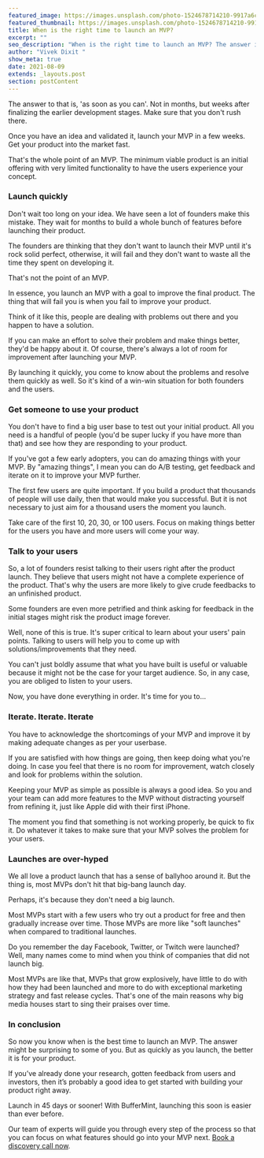 ```yaml
---
featured_image: https://images.unsplash.com/photo-1524678714210-9917a6c619c2?ixid=MnwxMjA3fDB8MHxzZWFyY2h8NHx8dGltZXxlbnwwfDB8MHx8&ixlib=rb-1.2.1&auto=format&fit=crop&w=1950&q=80
featured_thumbnail: https://images.unsplash.com/photo-1524678714210-9917a6c619c2?ixid=MnwxMjA3fDB8MHxzZWFyY2h8NHx8dGltZXxlbnwwfDB8MHx8&ixlib=rb-1.2.1&auto=format&fit=crop&w=487&q=20
title: When is the right time to launch an MVP?
excerpt: ""
seo_description: "When is the right time to launch an MVP? The answer is a quickly as you can. "
author: "Vivek Dixit "
show_meta: true
date: 2021-08-09
extends: _layouts.post
section: postContent
---
```

The answer to that is, 'as soon as you can'. Not in months, but weeks after finalizing the earlier development stages. Make sure that you don't rush there.

Once you have an idea and validated it, launch your MVP in a few weeks. Get your product into the market fast.

That's the whole point of an MVP. The minimum viable product is an initial offering with very limited functionality to have the users experience your concept.

### Launch quickly 

Don't wait too long on your idea. We have seen a lot of founders make this mistake. They wait for months to build a whole bunch of features before launching their product.

The founders are thinking that they don't want to launch their MVP until it's rock solid perfect, otherwise, it will fail and they don't want to waste all the time they spent on developing it.

That's not the point of an MVP. 

In essence, you launch an MVP with a goal to improve the final product. The thing that will fail you is when you fail to improve your product.

Think of it like this, people are dealing with problems out there and you happen to have a solution.

If you can make an effort to solve their problem and make things better, they'd be happy about it. Of course, there's always a lot of room for improvement after launching your MVP.

By launching it quickly, you come to know about the problems and resolve them quickly as well. So it's kind of a win-win situation for both founders and the users.

### Get someone to use your product 

You don't have to find a big user base to test out your initial product. All you need is a handful of people (you'd be super lucky if you have more than that) and see how they are responding to your product.

If you've got a few early adopters, you can do amazing things with your MVP. By "amazing things", I mean you can do A/B testing, get feedback and iterate on it to improve your MVP further. 

The first few users are quite important. If you build a product that thousands of people will use daily, then that would make you successful. But it is not necessary to just aim for a thousand users the moment you launch.

Take care of the first 10, 20, 30, or 100 users. Focus on making things better for the users you have and more users will come your way.

### Talk to your users

So, a lot of founders resist talking to their users right after the product launch. They believe that users might not have a complete experience of the product. That's why the users are more likely to give crude feedbacks to an unfinished product. 

Some founders are even more petrified and think asking for feedback in the initial stages might risk the product image forever.

Well, none of this is true. It's super critical to learn about your users' pain points. Talking to users will help you to come up with solutions/improvements that they need.

You can't just boldly assume that what you have built is useful or valuable because it might not be the case for your target audience. So, in any case, you are obliged to listen to your users.

Now, you have done everything in order. It's time for you to...

### Iterate. Iterate. Iterate

You have to acknowledge the shortcomings of your MVP and improve it by making adequate changes as per your userbase.

If you are satisfied with how things are going, then keep doing what you're doing. In case you feel that there is no room for improvement, watch closely and look for problems within the solution.

Keeping your MVP as simple as possible is always a good idea. So you and your team can add more features to the MVP without distracting yourself from refining it, just like Apple did with their first iPhone.

The moment you find that something is not working properly, be quick to fix it. Do whatever it takes to make sure that your MVP solves the problem for your users.

### Launches are over-hyped

We all love a product launch that has a sense of ballyhoo around it. But the thing is, most MVPs don't hit that big-bang launch day.

Perhaps, it's because they don't need a big launch.

Most MVPs start with a few users who try out a product for free and then gradually increase over time. Those MVPs are more like "soft launches" when compared to traditional launches.

Do you remember the day Facebook, Twitter, or Twitch were launched? Well, many names come to mind when you think of companies that did not launch big.

Most MVPs are like that, MVPs that grow explosively, have little to do with how they had been launched and more to do with exceptional marketing strategy and fast release cycles. That's one of the main reasons why big media houses start to sing their praises over time.

### In conclusion

So now you know when is the best time to launch an MVP. The answer might be surprising to some of you. But as quickly as you launch, the better it is for your product.

If you’ve already done your research, gotten feedback from users and investors, then it’s probably a good idea to get started with building your product right away.

Launch in 45 days or sooner! With BufferMint, launching this soon is easier than ever before.

Our team of experts will guide you through every step of the process so that you can focus on what features should go into your MVP next. [Book a discovery call now]({{$page->discovery_call_url}}).